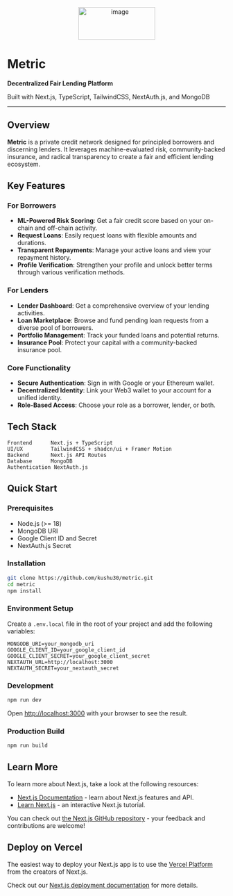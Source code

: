 <div align="center"><img width="177" height="75" alt="image" src="https://github.com/user-attachments/assets/3c0a2e88-1815-4542-9f7a-0735cceeaa5e" /></div>



# Metric

**Decentralized Fair Lending Platform**

Built with Next.js, TypeScript, TailwindCSS, NextAuth.js, and MongoDB


-----

## Overview

**Metric** is a private credit network designed for principled borrowers and discerning lenders. It leverages machine-evaluated risk, community-backed insurance, and radical transparency to create a fair and efficient lending ecosystem.

## Key Features

### **For Borrowers**

  - **ML-Powered Risk Scoring**: Get a fair credit score based on your on-chain and off-chain activity.
  - **Request Loans**: Easily request loans with flexible amounts and durations.
  - **Transparent Repayments**: Manage your active loans and view your repayment history.
  - **Profile Verification**: Strengthen your profile and unlock better terms through various verification methods.

### **For Lenders**

  - **Lender Dashboard**: Get a comprehensive overview of your lending activities.
  - **Loan Marketplace**: Browse and fund pending loan requests from a diverse pool of borrowers.
  - **Portfolio Management**: Track your funded loans and potential returns.
  - **Insurance Pool**: Protect your capital with a community-backed insurance pool.

### **Core Functionality**

  - **Secure Authentication**: Sign in with Google or your Ethereum wallet.
  - **Decentralized Identity**: Link your Web3 wallet to your account for a unified identity.
  - **Role-Based Access**: Choose your role as a borrower, lender, or both.

## Tech Stack

```
Frontend      Next.js + TypeScript
UI/UX         TailwindCSS + shadcn/ui + Framer Motion
Backend       Next.js API Routes
Database      MongoDB
Authentication NextAuth.js
```

## Quick Start

### Prerequisites

  - Node.js (\>= 18)
  - MongoDB URI
  - Google Client ID and Secret
  - NextAuth.js Secret

### Installation

```bash
git clone https://github.com/kushu30/metric.git
cd metric
npm install
```

### Environment Setup

Create a `.env.local` file in the root of your project and add the following variables:

```env
MONGODB_URI=your_mongodb_uri
GOOGLE_CLIENT_ID=your_google_client_id
GOOGLE_CLIENT_SECRET=your_google_client_secret
NEXTAUTH_URL=http://localhost:3000
NEXTAUTH_SECRET=your_nextauth_secret
```

### Development

```bash
npm run dev
```

Open [http://localhost:3000](https://www.google.com/search?q=http://localhost:3000) with your browser to see the result.

### Production Build

```bash
npm run build
```

## Learn More

To learn more about Next.js, take a look at the following resources:

  - [Next.js Documentation](https://nextjs.org/docs) - learn about Next.js features and API.
  - [Learn Next.js](https://nextjs.org/learn) - an interactive Next.js tutorial.

You can check out [the Next.js GitHub repository](https://github.com/vercel/next.js) - your feedback and contributions are welcome\!

## Deploy on Vercel

The easiest way to deploy your Next.js app is to use the [Vercel Platform](https://vercel.com/new?utm_medium=default-template&filter=next.js&utm_source=create-next-app&utm_campaign=create-next-app-readme) from the creators of Next.js.

Check out our [Next.js deployment documentation](https://nextjs.org/docs/app/building-your-application/deploying) for more details.
